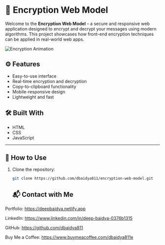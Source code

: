 # 🔐 Encryption Web Model

Welcome to the **Encryption Web Model** – a secure and responsive web application designed to encrypt and decrypt your messages using modern algorithms. This project showcases how front-end encryption techniques can be applied in real-world web apps.

![Encryption Animation](https://media.giphy.com/media/IauL6LvGNlT3ffhcqq/giphy.gif)

## ⚙️ Features

- Easy-to-use interface  
- Real-time encryption and decryption  
- Copy-to-clipboard functionality  
- Mobile-responsive design  
- Lightweight and fast

## 🛠️ Built With

- HTML  
- CSS  
- JavaScript

---

## 🚀 How to Use

1. Clone the repository:
   ```bash
   git clone https://github.com/dbaidya811/encryption-web-model.git 

   ```
   ## 📬 Contact with Me

Portfolio: https://deepbaidya.netlify.app

 LinkedIn: https://www.linkedin.com/in/deep-baidya-0376b1315

 GitHub: https://github.com/dbaidya811

Buy Me a Coffee: https://www.buymeacoffee.com/dbaidya811e
